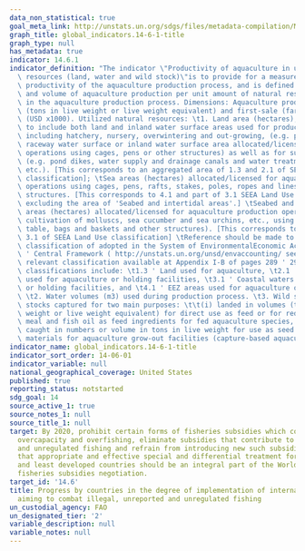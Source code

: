 ```yaml
---
data_non_statistical: true
goal_meta_link: http://unstats.un.org/sdgs/files/metadata-compilation/Metadata-Goal-14.pdf
graph_title: global_indicators.14-6-1-title
graph_type: null
has_metadata: true
indicator: 14.6.1
indicator_definition: "The indicator \"Productivity of aquaculture in utilizing natural\
  \ resources (land, water and wild stock)\"is to provide for a measure the of the\
  \ productivity of the aquaculture production process, and is defined as the value\
  \ and volume of aquaculture production per unit amount of natural resource utilized\
  \ in the aquaculture production process. Dimensions: Aquaculture production in volumes\
  \ (tons in live weight or live weight equivalent) and first-sale (farmgate) value\
  \ (USD x1000). Utilized natural resources: \t1. Land area (hectares), as land cover,\
  \ to include both land and inland water surface areas used for production process,\
  \ including hatchery, nursery, overwintering and out-growing, (e.g. pond, tank or\
  \ raceway water surface or inland water surface area allocated/licensed for aquaculture\
  \ operations using cages, pens or other structures) as well as for supporting areas\
  \ (e.g. pond dikes, water supply and drainage canals and water treatment facilities,\
  \ etc.). [This corresponds to an aggregated area of 1.3 and 2.1 of SEEA Land Use\
  \ classification]; \tSea areas (hectares) allocated/licensed for aquaculture production\
  \ operations using cages, pens, rafts, stakes, poles, ropes and lines and other\
  \ structures. [This corresponds to 4.1 and part of 3.1 SEEA Land Use classification,\
  \ excluding the area of 'Seabed and intertidal areas'.] \tSeabed and intertidal\
  \ areas (hectares) allocated/licensed for aquaculture production operations (e.g.\
  \ cultivation of molluscs, sea cucumber and sea urchins, etc., using bottomsowing,\
  \ table, bags and baskets and other structures). [This corresponds to a part of\
  \ 3.1 of SEEA Land Use classification] \tReference should be made to the Land use\
  \ classification of adopted in the System of EnvironmentalEconomic Accounting 2012\
  \ ' Central Framework ( http://unstats.un.org/unsd/envaccounting/ seeaRev/SEEA_CF_Final_en.pdf,\
  \ relevant classification available at Appendix I-B of pages 289 ' 299). \tRelevant\
  \ classifications include: \t1.3 ' Land used for aquaculture, \t2.1 ' Inland waters\
  \ used for aquaculture or holding facilities, \t3.1 ' Coastal waters used for aquaculture\
  \ or holding facilities, and \t4.1 ' EEZ areas used for aquaculture or holding facilities.\
  \ \t2. Water volumes (m3) used during production process. \t3. Wild stock, as fish\
  \ stocks captured for two main purposes: \t\t(i) landed in volumes (tons in live\
  \ weight or live weight equivalent) for direct use as feed or for reduction as fish\
  \ meal and fish oil as feed ingredients for fed aquaculture species, and \t\t(ii)\
  \ caught in numbers or volume in tons in live weight for use as seed / stocking\
  \ materials for aquaculture grow-out facilities (capture-based aquaculture)"
indicator_name: global_indicators.14-6-1-title
indicator_sort_order: 14-06-01
indicator_variable: null
national_geographical_coverage: United States
published: true
reporting_status: notstarted
sdg_goal: 14
source_active_1: true
source_notes_1: null
source_title_1: null
target: By 2020, prohibit certain forms of fisheries subsidies which contribute to
  overcapacity and overfishing, eliminate subsidies that contribute to illegal, unreported
  and unregulated fishing and refrain from introducing new such subsidies, recognizing
  that appropriate and effective special and differential treatment for developing
  and least developed countries should be an integral part of the World Trade Organization
  fisheries subsidies negotiation.
target_id: '14.6'
title: Progress by countries in the degree of implementation of international instruments
  aiming to combat illegal, unreported and unregulated fishing
un_custodial_agency: FAO
un_designated_tier: '2'
variable_description: null
variable_notes: null
---
```

